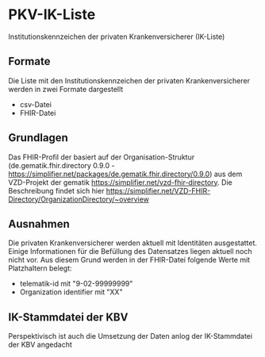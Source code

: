 # PKV-IK-Liste
Institutionskennzeichen der privaten Krankenversicherer (IK-Liste)

## Formate
Die Liste mit den Institutionskennzeichen der privaten Krankenversicherer werden in zwei Formate dargestellt
- csv-Datei
- FHIR-Datei

## Grundlagen
Das FHIR-Profil der basiert auf der Organisation-Struktur (de.gematik.fhir.directory 0.9.0 - https://simplifier.net/packages/de.gematik.fhir.directory/0.9.0) aus dem VZD-Projekt der gematik https://simplifier.net/vzd-fhir-directory.
Die Beschreibung findet sich hier https://simplifier.net/VZD-FHIR-Directory/OrganizationDirectory/~overview

## Ausnahmen
Die privaten Krankenversicherer werden aktuell mit Identitäten ausgestattet. Einige Informationen für die Befüllung des Datensatzes liegen aktuell noch nicht vor. Aus diesem Grund werden in der FHIR-Datei folgende Werte mit Platzhaltern belegt:
- telematik-id mit "9-02-99999999"
- Organization identifier mit "XX"

## IK-Stammdatei der KBV
Perspektivisch ist auch die Umsetzung der Daten anlog der IK-Stammdatei der KBV angedacht
